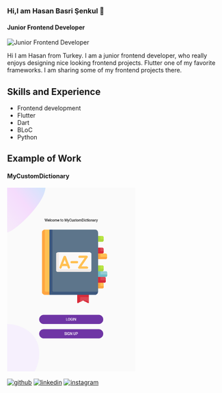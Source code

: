 
### Hi,I am Hasan Basri Şenkul 👋
#### Junior Frontend Developer

![Junior Frontend Developer](https://media-exp1.licdn.com/dms/image/C4E16AQHTF5XS0RrOoQ/profile-displaybackgroundimage-shrink_350_1400/0/1626299617039?e=1631750400&v=beta&t=A1i6XZ4UNnxYwZRaDwIywML7f2uCWj54IgtyRwB4UV8)



Hi I am Hasan from Turkey. I am a junior frontend developer, who really enjoys designing nice looking frontend projects. Flutter one of my favorite frameworks. I am sharing some of my frontend projects there.

## Skills and Experience

* Frontend development
* Flutter
* Dart
* BLoC
* Python

## Example of Work

#### MyCustomDictionary
  
<a href="https://github.com/HasanBS/MyCustomDictionary/tree/main/mycustomdictionary">
  <img src = "https://github.com/HasanBS/MyCustomDictionary/blob/main/mycustomdictionary/gif/welcomepage.png" width ="300" />
</a>




[<img src='https://cdn.jsdelivr.net/npm/simple-icons@3.0.1/icons/github.svg' alt='github' height='40'>](https://github.com/HasanBS)  [<img src='https://cdn.jsdelivr.net/npm/simple-icons@3.0.1/icons/linkedin.svg' alt='linkedin' height='40'>](https://www.linkedin.com/in/hasanbsenkul/)  [<img src='https://cdn.jsdelivr.net/npm/simple-icons@3.0.1/icons/instagram.svg' alt='instagram' height='40'>](https://www.instagram.com/hasannbs/)  

